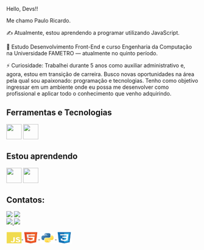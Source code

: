 Hello, Devs!!

Me chamo Paulo Ricardo.

✍ Atualmente, estou aprendendo a programar utilizando JavaScript.

🧠 Estudo Desenvolvimento Front-End e curso Engenharia da Computação na Universidade FAMETRO — atualmente no quinto período.

⚡ Curiosidade: Trabalhei durante 5 anos como auxiliar administrativo e, agora, estou em transição de carreira. Busco novas oportunidades na área pela qual sou apaixonado: programação e tecnologias. Tenho como objetivo ingressar em um ambiente onde eu possa me desenvolver como profissional e aplicar todo o conhecimento que venho adquirindo.

## Ferramentas e Tecnologias
<img loading="lazy" src="https://cdn.jsdelivr.net/gh/devicons/devicon/icons/git/git-original.svg" width="40" height="40"/>
<img src="https://cdn.jsdelivr.net/gh/devicons/devicon@latest/icons/github/github-original.svg" width="40" height="40"/>

## Estou aprendendo
<img src="https://cdn.jsdelivr.net/gh/devicons/devicon@latest/icons/python/python-original.svg" width="40" height="40"/>
<img src="https://cdn.jsdelivr.net/gh/devicons/devicon@latest/icons/javascript/javascript-original.svg" width="40" height="40"/>

## Contatos:
<div>
<a href = "mailto:pauloricardomenezes111@gmail.com"><img loading="lazy" src="https://img.shields.io/badge/Gmail-D14836?style=for-the-badge&logo=gmail&logoColor=white" target="_blank"></a>
<a href="https://www.linkedin.com/in/pauloricardomenezes/" target="_blank"><img loading="lazy" src="https://img.shields.io/badge/-LinkedIn-%230077B5?style=for-the-badge&logo=linkedin&logoColor=white" target="_blank"></a>   
</div>

<div>
<a href="https://github.com/pauloricarrdo">
<img loading="lazy" height="180em" src="https://github-readme-stats.vercel.app/api/top-langs/pauloricarrdo&layout=compact&langs_count=7&theme=dracula"/>
<img loading="lazy" height="180em" src="https://github-readme-stats.vercel.app/apipauloricarrdo&show_icons=true&theme=dracula&include_all_commits=true&count_private=true"/>
</div>
          
<div style="display: inline_block"><br>
  <img align="center" alt="Rafa-Js" height="30" width="40" src="https://raw.githubusercontent.com/devicons/devicon/master/icons/javascript/javascript-plain.svg">
  <img align="center" alt="Rafa-HTML" height="30" width="40" src="https://raw.githubusercontent.com/devicons/devicon/master/icons/html5/html5-original.svg">
  <img align="center" alt="Rafa-Python" height="30" width="40" src="https://raw.githubusercontent.com/devicons/devicon/master/icons/python/python-original.svg">
  <img align="center" alt="Rafa-CSS" height="30" width="40" src="https://raw.githubusercontent.com/devicons/devicon/master/icons/css3/css3-original.svg">
</div>
